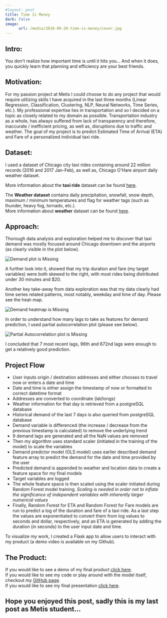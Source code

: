 ```yaml
---
#layout: post
title: Time Is Money
dark: False
image:
      url: /media/2018-09-20-time-is-money/cover.jpg
---
```

## Intro:
You don't realize how important time is until it hits you... And when it does, you quickly learn that planning and efficiency are your best friends.

## Motivation:
For my passion project at Metis I could choose to do any project that would require utilizing skills I have acquired in the last three months (Linear Regression, Classification, Clustering, NLP, Neural Networks, Time Series, etc.).
My professional expertise lies in transportation and so I decided on a topic as closely related to my domain as possible. Transportation industry as a whole, has always suffered from lack of transparency and therefore, inaccurate / inefficient pricing, as well as, disruptions due to traffic and weather.
The goal of my project is to predict Estimated Time of Arrival (ETA) and Fare of a personalized individual taxi ride.

## Dataset:
I used a dataset of Chicago city taxi rides containing around 22 million records (2016 and 2017 Jan-Feb), as well as, Chicago O'Hare airport daily weather dataset.

More information about the **taxi ride** dataset can be found [here](https://digital.cityofchicago.org/index.php/chicago-taxi-data-released/).

The **Weather dataset** contains daily precipitation, snowfall, snow depth, maximum / minimum temperatures and flag for weather tags (such as thunder, heavy fog, tornado, etc.).  
More information about **weather** dataset can be found [here](https://www.ncdc.noaa.gov/).

## Approach:
Thorough data analysis and exploration helped me to discover that taxi demand was mostly focused around Chicago downtown and the airports (as clearly visible in the plot below).  

![Demand plot is  Missing]({{"/assets/images/Chicago_Taxi_Demand_map.png"|https://github.com/mastaus/mastaus.github.io/blob/master/assets/images/Chicago_Taxi_Demand_map.png}})  

A further look into it, showed that my trip duration and fare (my target variables) were both skewed to the right, with most rides being distributed under 30 minutes and $20.

Another key take-away from data exploration was that my data clearly had time series related patterns, most notably, weekday and time of day. Please see the heat-map.

![Demand heatmap is  Missing]({{"/assets/images/Taxi_Demand_Heatmap.png"|https://github.com/mastaus/mastaus.github.io/blob/master/assets/images/Taxi_Demand_Heatmap.png}})

In order to understand how many lags to take as features for demand prediction, I used partial autocorrelation plot (please see below).  

![Partial Autocorrelation plot is  Missing]({{"/assets/images/Partial_Autocorrelation.png"|https://github.com/mastaus/mastaus.github.io/blob/master/assets/images/Partial_Autocorrelation.png}})

I concluded that 7 most recent lags, 96th and 672nd lags were enough to get a relatively good prediction.

## Project Flow
* User inputs origin / destination addresses and either chooses to travel now or enters a date and time
* Date and time is either assign the timestamp of now or formatted to correct datetime format
* Addresses are converted to coordinate (lat/longs)
* Weather information for that day is retrieved from a postgreSQL database
* Historical demand of the last 7 days is also queried from postgreSQL database
* Demand variable is differenced (the increase / decrease from the previous timestamp is calculated) to remove the underlying trend
* 9 demand lags are generated and all the NaN values are removed
* Then my algorithm uses standard scaler (initiated in the training of the model) to scale the variables
* Demand predictor model (OLS model) uses earlier described demand feature array to predict the demand for the date and time provided by the user
* Predicted demand is appended to weather and location data to create a feature space for my final models
* Target variables are logged
* The whole feature space is then scaled using the scaler initiated during Random Forest model training. *Scaling is needed in order not to inflate the significance of independent variables with inherently larger numerical values*
* Finally, Random Forest for ETA and Random Forest for Fare models are run to predict a log of the duration and fare of a taxi ride. As a last step the values are exponentiated to convert them from log values to seconds and dollar, respectively, and an ETA is generated by adding the duration (in seconds) to the user input date and time.

To visualize my work, I created a Flask app to allow users to interact with my product (a demo video is available on my Github).

## The Product:
If you would like to see a demo of my final product [click here](https://github.com/mastaus/metis_projects/blob/master/Time_Is_Money/Images/App%20Demo.mov).  
If you would like to see my code or play around with the model itself, checkout my [GitHub page](https://github.com/mastaus/metis_projects/tree/master/Time_Is_Money).   
If you would like to see my final presentation [click here](https://docs.google.com/presentation/d/1xriOO8WHoY4NUBwriFRxvHKcMS5Cd_-agxeiourH7Ko/edit#slide=id.g35f391192_00).  

## Hope you enjoyed this post, sadly this is my last post as Metis student...
